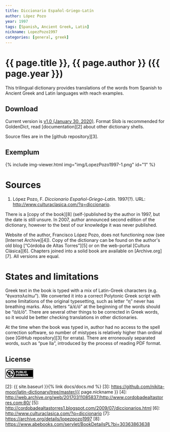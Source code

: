 ```yaml
---
title: Diccionario Español-Griego-Latín
author: López Pozo
year: 1997
tags: [Spanish, Ancient Greek, Latin]
nickname: LopezPozo1997
categories: [general, greek]
---
```

# {{ page.title }}, {{ page.author }} ({{ page.year }})

This trilingual dictionary provides translations of the words from Spanish to Ancient Greek and Latin languages with reach examples.


## Download

Current version is [v1.0 (January 30, 2020)][1]. Format Slob is recommended for GoldenDict, read [documentation][2] about other dictionary shells.

Source files are in the [github repository][3].


## Exemplum

{% include img-viewer.html img="img/LopezPozo1997-1.png" id="1" %}


# Sources

1. López Pozo, F. _Diccionario Español-Griego-Latín._ 1997(?). URL: <http://www.culturaclasica.com/?q=diccionario>.

There is a [copy of the book][8] (self-)published by the author in 1997, but the date is still unsure. In 2007, author announced second edition of the dictionary, however to the best of our knowledge it was never published.

Website of the author, Francisco López Pozo, does not functioning now (see [Internet Archive][4]). Copy of the dictionary can be found on the author's old blog [“Córdoba de Altas Torres”][5] or on the web-portal [Cultura Clásica][6]. Chapters joined into a solid book are available on [Archive.org][7]. All versions are equal.


# States and limitations

Greek text in the book is typed with a mix of Latin-Greek characters (e.g. “éγκαταλεíπω”). We converted it into a correct Polytonic Greek script with some limitations of the original typesetting, such as letter “η” never has breathing marks. Also, letters “á/έ/ó” at the beginning of the words should be “ἀ/ἐ/ὀ”. There are several other things to be corrected in Greek words, so it would be better checking translations in other dictionaries.

At the time when the book was typed in, author had no access to the spell correction software, so number of mistypes is relatively higher than ordinal (see [GitHub repository][3] for errata). There are erroneously separated words, such as “pue lla”, introduced by the process of reading PDF format.


## License

<a rel="license" href="http://creativecommons.org/publicdomain/mark/1.0/">
<img src="/assets/img/license-public-domain.png"
     style="border-style: none;" alt="Public Domain Mark" />
</a>


[1]: https://github.com/nikita-moor/latin-dictionary/releases/tag/2020-01-30
[2]: {{ site.baseurl }}{% link docs/docs.md %}
[3]: https://github.com/nikita-moor/latin-dictionary/tree/master/{{ page.nickname }}
[4]: http://web.archive.org/web/20170311085837/http://www.cordobadealtastorres.com:80/
[5]: http://cordobadealtastorres1.blogspot.com/2009/07/diccionarios.html
[6]: http://www.culturaclasica.com/?q=diccionario
[7]: https://archive.org/details/lopezpozo1997
[8]: https://www.abebooks.com/servlet/BookDetailsPL?bi=30363863638

